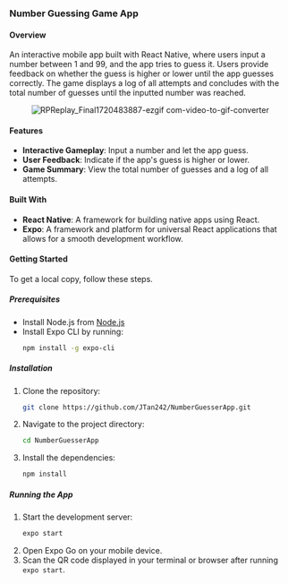### Number Guessing Game App

#### Overview
An interactive mobile app built with React Native, where users input a number between 1 and 99, and the app tries to guess it. Users provide feedback on whether the guess is higher or lower until the app guesses correctly. The game displays a log of all attempts and concludes with the total number of guesses until the inputted number was reached.
<div align="center">
  <img src="https://github.com/JTan242/NumberGuesserApp/assets/132401824/20043209-c505-4ccd-a306-3c79658534e8" alt="RPReplay_Final1720483887-ezgif com-video-to-gif-converter">
</div>


#### Features
- **Interactive Gameplay**: Input a number and let the app guess.
- **User Feedback**: Indicate if the app's guess is higher or lower.
- **Game Summary**: View the total number of guesses and a log of all attempts.
#### Built With
- **React Native**: A framework for building native apps using React.
- **Expo**: A framework and platform for universal React applications that allows for a smooth development workflow.

#### Getting Started

To get a local copy, follow these steps.

##### Prerequisites
- Install Node.js from [Node.js](https://nodejs.org/)
- Install Expo CLI by running:
  ```sh
  npm install -g expo-cli
  ```

##### Installation

1. Clone the repository:
   ```sh
   git clone https://github.com/JTan242/NumberGuesserApp.git
   ```
2. Navigate to the project directory:
   ```sh
   cd NumberGuesserApp
   ```
3. Install the dependencies:
   ```sh
   npm install
   ```

##### Running the App

1. Start the development server:
   ```sh
   expo start
   ```
2. Open Expo Go on your mobile device.
3. Scan the QR code displayed in your terminal or browser after running `expo start`.


